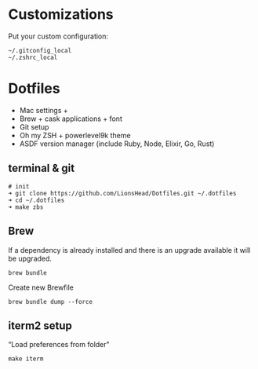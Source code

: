 # Customizations

Put your custom configuration:

```
~/.gitconfig_local
~/.zshrc_local
```

# Dotfiles

+ Mac settings +
+ Brew + cask applications + font
+ Git setup
+ Oh my ZSH + powerlevel9k theme
+ ASDF version manager (include Ruby, Node, Elixir, Go, Rust)

## terminal & git

```
# init
➜ git clone https://github.com/LionsHead/Dotfiles.git ~/.dotfiles
➜ cd ~/.dotfiles
➜ make zbs
```

## Brew

If a dependency is already installed and there is an upgrade available it will be upgraded.

`brew bundle`

Create new Brewfile

`brew bundle dump --force`

## iterm2 setup

“Load preferences from folder"

`make iterm`

